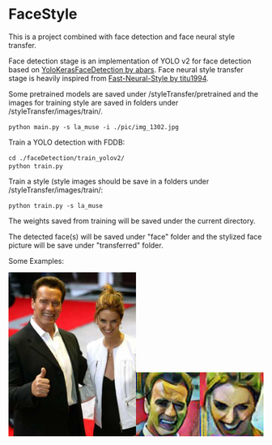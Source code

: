 # FaceStyle

This is a project combined with face detection and face neural style transfer.

Face detection stage is an implementation of YOLO v2 for face detection based on <a href="https://github.com/abars/YoloKerasFaceDetection">YoloKerasFaceDetection by abars</a>.
Face neural style transfer stage is heavily inspired from <a href="https://github.com/titu1994/Fast-Neural-Style">Fast-Neural-Style by titu1994</a>.


Some pretrained models are saved under /styleTransfer/pretrained and the images for training style are saved in folders under /styleTransfer/images/train/.

    python main.py -s la_muse -i ./pic/img_1302.jpg

Train a YOLO detection with FDDB:

    cd ./faceDetection/train_yolov2/
    python train.py

Train a style (style images should be save in a folders under /styleTransfer/images/train/:

    python train.py -s la_muse
    
The weights saved from training will be saved under the current directory.


The detected face(s) will be saved under "face" folder and the stylized face picture will be save under "transferred" folder.

Some Examples:

<img src="pic/img_1302.jpg" width="50%"><img src="transfered/img_1302_face1_la_muse.png" width="25%"><img src="transfered/img_1302_face2_la_muse.png" width="25%">
